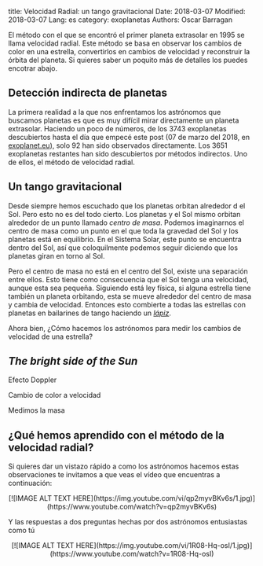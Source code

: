 title: Velocidad Radial: un tango gravitacional
Date: 2018-03-07
Modified: 2018-03-07
Lang: es
category: exoplanetas
Authors: Oscar Barragan

El método con el que se encontró el primer planeta extrasolar en 1995 se llama velocidad radial. 
Este método se basa en observar los cambios de color en una estrella, convertirlos en cambios de velocidad y reconstruir la órbita del planeta. Si quieres saber un poquito más de detalles los puedes encotrar abajo.

## Detección indirecta de planetas

La primera realidad a la que nos enfrentamos los astrónomos que buscamos planetas es que es muy difícil mirar directamente un planeta extrasolar.
 Haciendo un poco de números, de los 3743  exoplanetas descubiertos hasta el día que empecé este post (07 de marzo del 2018, en [exoplanet.eu](exoplanet.eu)), solo 92 han sido observados directamente. 
Los 3651 exoplanetas restantes han sido descubiertos por métodos indirectos. Uno de ellos, el método de velocidad radial. 

## Un tango gravitacional

Desde siempre hemos escuchado que los planetas orbitan alrededor d el Sol. Pero esto no es del todo cierto. Los planetas y el Sol mismo orbitan alrededor de un punto llamado _centro de masa_.
Podemos imaginarnos el centro de masa como un punto en el que toda la gravedad del Sol y los planetas está en equilibrio. En el Sistema Solar, este punto se encuentra dentro del Sol, así que coloquilmente podemos seguir diciendo que los planetas giran en torno al Sol.

Pero el centro de masa no está en el centro del Sol, existe una separación entre ellos. Esto tiene como consecuencia que el Sol tenga una velocidad, aunque esta sea pequeña. Siguiendo está ley física, si alguna estrella tiene también un planeta orbitando, esta se mueve alrededor del centro de masa y cambia de velocidad. Entonces esto combierte a todas las estrellas con planetas en bailarines de tango haciendo un [_lápiz_](https://www.youtube.com/watch?v=PTRYpPUIty8).

Ahora bien, ¿Cómo hacemos los astrónomos para medir los cambios de velocidad de una estrella?
 
## _The bright side of the Sun_

Efecto Doppler

Cambio de color a velocidad

Medimos la masa

## ¿Qué hemos aprendido con el método de la velocidad radial?


Si quieres dar un vistazo rápido a como los astrónomos hacemos estas observaciones te invitamos a que veas el vídeo que encuentras a continuación:

<center>
[![IMAGE ALT TEXT HERE](https://img.youtube.com/vi/qp2myvBKv6s/1.jpg)](https://www.youtube.com/watch?v=qp2myvBKv6s)
</center>

Y las respuestas a dos preguntas hechas por dos astrónomos entusiastas como tú

<center>
[![IMAGE ALT TEXT HERE](https://img.youtube.com/vi/1R08-Hq-osI/1.jpg)](https://www.youtube.com/watch?v=1R08-Hq-osI)
</center>


